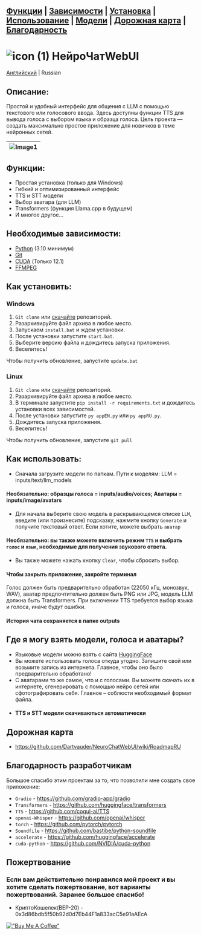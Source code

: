 ## [Функции](/#Функции) | [Зависимости](/#Необходимые-зависимости) | [Установка](/Как-установить) | [Использование](/#Как-использовать) | [Модели](/#Где-я-могу-взять-модели-голоса-и-аватары) | [Дорожная карта](/#Дорожная-карта) | [Благодарность](/#Благодарность-разработчикам)

# ![icon (1)](https://github.com/Dartvauder/NeuroChatWebUI/assets/140557322/e3c1d95a-828f-4a65-bea6-64c336dbe6fa)  НейроЧатWebUI
[Английский](/README.md) | Russian

## Описание:

Простой и удобный интерфейс для общения с LLM с помощью текстового или голосового ввода. Здесь доступны функции TTS для вывода голоса с выбором языка и образца голоса. Цель проекта — создать максимально простое приложение для новичков в теме нейронных сетей.

|![Image1](https://github.com/Dartvauder/NeuroChatWebUI/assets/140557322/098c9b93-253d-44e7-9d34-dd4fe3317b41) |
|:---:|

## Функции:

* Простая установка (только для Windows)
* Гибкий и оптимизированный интерфейс
* TTS и STT модели
* Выбор аватара (для LLM)
* Transformers (функция Llama.cpp в будущем)
* И многое другое...

## Необходимые зависимости:

* [Python](https://www.python.org/downloads/) (3.10 минимум)
* [Git](https://git-scm.com/downloads)
* [CUDA](https://developer.nvidia.com/cuda-downloads) (Только 12.1)
* [FFMPEG](https://ffmpeg.org/download.html)

## Как установить:

### Windows

1) `Git clone` или [скачайте](https://github.com/Dartvauder/NeuroChatWebUI/files/14624563/NeuroChatWebUI.zip) репозиторий.
2) Разархивируйте файл архива в любое место.
3) Запускаем `install.bat` и ждем установки.
4) После установки запустите `start.bat`.
5) Выберите версию файла и дождитесь запуска приложения.
6) Веселитесь!

Чтобы получить обновление, запустите `update.bat`

### Linux

1) `Git clone` или [скачайте](https://github.com/Dartvauder/NeuroChatWebUI/files/14624563/NeuroChatWebUI.zip) репозиторий.
2) Разархивируйте файл архива в любое место.
3) В терминале запустите `pip install -r requirements.txt` и дождитесь установки всех зависимостей.
4) После установки запустите `py appEN.py` или `py appRU.py`.
5) Дождитесь запуска приложения.
6) Веселитесь!

Чтобы получить обновление, запустите `git pull`

## Как использовать:

* Сначала загрузите модели по папкам. Пути к моделям: LLM = inputs/text/llm_models
#### Необязательно: образцы голоса = inputs/audio/voices; Аватары = inputs/image/avatars
* Для начала выберите свою модель в раскрывающемся списке `LLM`, введите (или произнесите) подсказку, нажмите кнопку `Generate` и получите текстовый ответ. Если хотите, можете выбрать `аватар`
#### Необязательно: вы также можете включить режим `TTS` и выбрать `голос` и `язык`, необходимые для получения звукового ответа.
* Вы также можете нажать кнопку `Clear`, чтобы сбросить выбор.
#### Чтобы закрыть приложение, закройте терминал

Голос должен быть предварительно обработан (22050 кГц, монозвук, WAV), аватар предпочтительно должен быть PNG или JPG, модель LLM должна быть Transformers. При включении TTS требуется выбор языка и голоса, иначе будут ошибки.

#### История чата сохраняется в папке outputs

## Где я могу взять модели, голоса и аватары?

* Языковые модели можно взять с сайта [HuggingFace](https://huggingface.co/models)
* Вы можете использовать голоса откуда угодно. Запишите свой или возьмите запись из интернета. Главное, чтобы оно было предварительно обработано!
* С аватарами то же самое, что и с голосами. Вы можете скачать их в интернете, сгенерировать с помощью нейро сетей или сфотографировать себя. Главное – соблюсти необходимый формат файла.
* #### TTS и STT модели скачиваються автоматически

## Дорожная карта

* https://github.com/Dartvauder/NeuroChatWebUI/wiki/RoadmapRU

## Благодарность разработчикам

Большое спасибо этим проектам за то, что позволили мне создать свое приложение:

* `Gradio` - https://github.com/gradio-app/gradio
* `Transformers` - https://github.com/huggingface/transformers
* `TTS` - https://github.com/coqui-ai/TTS
* `openai-Whisper` - https://github.com/openai/whisper
* `torch` - https://github.com/pytorch/pytorch
* `Soundfile` - https://github.com/bastibe/python-soundfile
* `accelerate` - https://github.com/huggingface/accelerate
* `cuda-python` - https://github.com/NVIDIA/cuda-python

## Пожертвование

### Если вам действительно понравился мой проект и вы хотите сделать пожертвование, вот варианты пожертвований. Заранее большое спасибо!

* КриптоКошелек(BEP-20) - 0x3d86bdb5f50b92d0d7Eb44F1a833acC5e91aAEcA

[!["Buy Me A Coffee"](https://www.buymeacoffee.com/assets/img/custom_images/orange_img.png)](https://www.buymeacoffee.com/Dartvauder)
